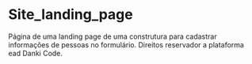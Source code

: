 # Site_landing_page
Página de uma landing page de uma construtura para cadastrar informações de pessoas no formulário.
Direitos reservador a plataforma ead Danki Code.
